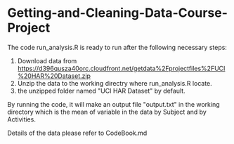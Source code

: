 Getting-and-Cleaning-Data-Course-Project
========================================
The code run_analysis.R is ready to run after the following necessary steps: 
1. Download data from https://d396qusza40orc.cloudfront.net/getdata%2Fprojectfiles%2FUCI%20HAR%20Dataset.zip 
2. Unzip the data to the working directry where run_analysis.R locate.
3. the unzipped folder named "UCI HAR Dataset" by default.

By running the code, it will make an output file "output.txt" in the working directory which is the mean of variable in the data by Subject and by Activities. 

Details of the data please refer to CodeBook.md
